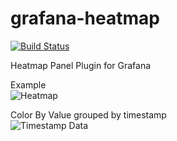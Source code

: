 # grafana-heatmap
[![Build Status](https://travis-ci.org/savantly-net/grafana-heatmap.svg?branch=master)](https://travis-ci.org/savantly-net/grafana-heatmap)

Heatmap Panel Plugin for Grafana

Example  
![Heatmap](https://raw.githubusercontent.com/savantly-net/grafana-heatmap/master/src/img/heatmap.PNG?raw=true)   

Color By Value grouped by timestamp  
![Timestamp Data](https://raw.githubusercontent.com/savantly-net/grafana-heatmap/master/src/img/timestamp_data.PNG?raw=true)  